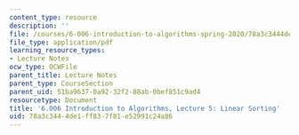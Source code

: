 ```yaml
---
content_type: resource
description: ''
file: /courses/6-006-introduction-to-algorithms-spring-2020/78a3c3444de1ff837f81e52991c24a86_MIT6_006S20_lec5.pdf
file_type: application/pdf
learning_resource_types:
- Lecture Notes
ocw_type: OCWFile
parent_title: Lecture Notes
parent_type: CourseSection
parent_uid: 51ba9637-0a92-32f2-88ab-0bef851c9ad4
resourcetype: Document
title: '6.006 Introduction to Algorithms, Lecture 5: Linear Sorting'
uid: 78a3c344-4de1-ff83-7f81-e52991c24a86
---
```

